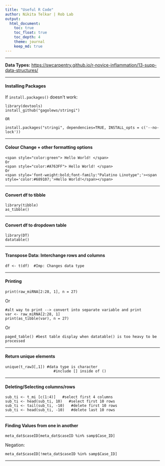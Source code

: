```yaml
---
title: "Useful R Code"
author: Nikita Telkar | Rob Lab
output:
  html_document:
    toc: true
    toc_float: true
    toc_depth: 4
    theme: journal
    keep_md: true
---
```



***
**Data Types:** https://swcarpentry.github.io/r-novice-inflammation/13-supp-data-structures/

*** 

#### **Installing Packages**
If `install.packages()` doesn't work:


```
library(devtools)
install_github("gagolews/stringi")

OR

install.packages("stringi", dependencies=TRUE, INSTALL_opts = c('--no-lock'))

```

*** 

#### **Colour Change + other formatting options**
``` 
<span style="color:green"> Hello World! </span>  
Or  
<span style="color:#A763FF"> Hello World! </span>
Or
<span style='font-weight:bold;font-family:"Palatino Linotype";'><span style='color:#689107;'>Hello World!</span></span>
```

***
#### **Convert df to tibble**
```
library(tibble)
as_tibble()
```

***
#### **Convert df to dropdown table**  
```
library(DT)
datatable()
```
***

#### **Transpose Data: Interchange rows and columns**  
```
df <- t(df)  #Imp: Changes data type
```
***


#### **Printing**
```
print(raw_miRNA[2:28, 1], n = 27)
```  
  Or  
```
#alt way to print --> convert into separate variable and print
var <- raw_miRNA[2:28, 1]       
print(as_tibble(var), n = 27)
```  
Or  
```
paged_table() #best table display when datatable() is too heavy to be processed
```


***

#### **Return unique elements**  
```
unique(t_raw3[,1]) #data type is character  
                      #include [] inside of ()
```
***

#### **Deleting/Selecting columns/rows**  
```
sub_ti <- t_mi [c(1:4)]   #select first 4 columns
sub_ti <- head(sub_ti, 10)   #select first 10 rows
sub_ti <- tail(sub_ti, -10)   #delete first 10 rows
sub_ti <- head(sub_ti, -10)   #delete last 10 rows

```
***

#### **Finding Values from one in another**  

```
meta_dat$caseID[meta_dat$caseID %in% samp$Case_ID]
``` 

Negation:
```
meta_dat$caseID[!meta_dat$caseID %in% samp$Case_ID]

```
***

